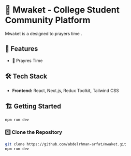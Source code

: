 # 🏫 Mwaket - College Student Community Platform  

Mwaket is a  designed to prayers time .  

## 🚀 Features  
- 🕌 Prayres Time

## 🛠️ Tech Stack  
- **Frontend:** React, Next.js, Redux Toolkit, Tailwind CSS  


## 🏗️ Getting Started  
``` npm run dev ```

### 1️⃣ Clone the Repository  
```bash
git clone https://github.com/abdelrhman-arfat/mwaket.git
npm run dev

